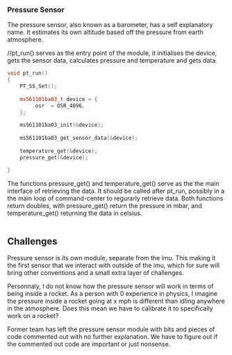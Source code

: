 ### Pressure Sensor

The pressure sensor, also known as a barometer, has a self explanatory name. It estimates its own altitude based off the pressure from earth atmosphere.  



//pt_run() serves as the entry point of the module, it initialises the device, gets the sensor
data, calculates pressure and temperature and gets data.
```cpp
void pt_run()
{
    PT_SS_Set();
    
    ms561101ba03_t device = {
        .osr  = OSR_4096,
    };
    
    ms561101ba03_init(&device);
    
    ms561101ba03_get_sensor_data(&device);
    
    temperature_get(&device);
    pressure_get(&device);
    
}
```
The functions pressure_get() and temperature_get() serve as the the main interface of retrieving the data. It should
be called after pt_run, possibly in a the main loop of command-center to regurarly retrieve data. Both
functions return doubles, with pressure_get() return the pressure in mbar, and temperature_get() returning
the data in celsius.
```cpp
```




## Challenges
Pressure sensor is its own module, separate from the imu. This making it the first sensor that we interact with outside of the imu, which for sure will bring other
conventions and a small extra layer of challenges.

Personnaly, I do not know how the pressure sensor will work in terms of being inside a rocket. As a person with 0 experience in physics, I imagine the pressure inside
a rocket going at x mph is different than idling anywhere in the atmosphere. Does this mean we have to calibrate it to specifically work on a rocket? 

Former team has left the pressure sensor module with bits and pieces of code commented out with no
further explanation. We have to figure out if the commented out code are important or just nonsense.



